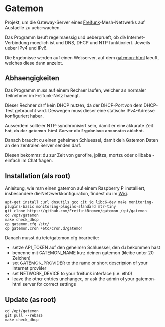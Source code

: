 # Gatemon

Projekt, um die Gateway-Server eines [Freifunk](https://freifunk.net)-Mesh-Netzwerks
auf Ausfaelle zu ueberwachen.

Das Programm laeuft regelmaessig und ueberprueft, ob die Internet-Verbindung moeglich
ist und DNS, DHCP und NTP funktioniert. Jeweils ueber IPv4 und IPv6.

Die Ergebnisse werden auf einen Webserver, auf dem [gatemon-html](https://github.com/FreifunkBremen/gatemon-html)
laeuft, welches diese dann anzeigt.

## Abhaengigkeiten

Das Programm muss auf einem Rechner laufen, welcher als normaler Teilnehmer
im Freifunk-Netz haengt.

Dieser Rechner darf kein DHCP nutzen, da der DHCP-Port von dem DHCP-Test gebraucht wird.
Deswegen muss dieser eine statische IPv4-Adresse konfiguriert haben.

Ausserdem sollte er NTP-synchronisiert sein, damit er eine akkurate Zeit hat, da
der gatemon-html-Server die Ergebnisse ansonsten ablehnt.

Danach braucht du einen geheimen Schluessel, damit dein Gatemon Daten an den zentralen
Server senden darf.

Diesen bekommst du zur Zeit von genofire, jplitza, mortzu oder ollibaba -
einfach im Chat fragen.

## Installation (als root)

Anleitung, wie man einen gatemon auf einem Raspberry Pi installiert, insbesondere
die Netzwerkkonfiguration, findest du im [Wiki](https://wiki.bremen.freifunk.net/Anleitungen/Gatemon-mit-Raspberry-Pi-installieren).

```
apt-get install curl dnsutils gcc git jq libc6-dev make monitoring-plugins-basic monitoring-plugins-standard mtr-tiny
git clone https://github.com/FreifunkBremen/gatemon /opt/gatemon
cd /opt/gatemon
make check_dhcp
cp gatemon.cfg /etc/
cp gatemon.cron /etc/cron.d/gatemon
```

Danach musst du /etc/gatemon.cfg bearbeite:
- setze API_TOKEN auf den geheimen Schluessel, den du bekommen hast
- benenne mit GATEMON_NAME kurz deinen gatemon (bleibe unter 20 Zeichen)
- set GATEMON_PROVIDER to the name or short description of your Internet provider
- set NETWORK_DEVICE to your freifunk interface (i.e. eth0)
- leave the other entries unchanged, or ask the admin of your gatemon-html server for correct settings

## Update (as root)

```
cd /opt/gatemon
git pull --rebase
make check_dhcp
```
